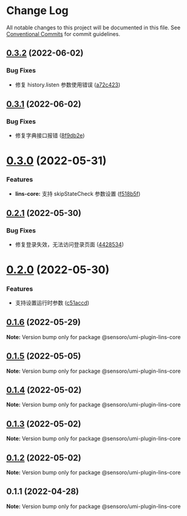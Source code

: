 # Change Log

All notable changes to this project will be documented in this file.
See [Conventional Commits](https://conventionalcommits.org) for commit guidelines.

## [0.3.2](https://github.com/SensoroFE/umi-plugins/compare/@sensoro/umi-plugin-lins-core@0.3.1...@sensoro/umi-plugin-lins-core@0.3.2) (2022-06-02)


### Bug Fixes

* 修复 history.listen 参数使用错误 ([a72c423](https://github.com/SensoroFE/umi-plugins/commit/a72c42374c468580b4ffb960b49f6b60ff2c08c6))





## [0.3.1](https://github.com/SensoroFE/umi-plugins/compare/@sensoro/umi-plugin-lins-core@0.3.0...@sensoro/umi-plugin-lins-core@0.3.1) (2022-06-02)


### Bug Fixes

* 修复字典接口报错 ([8f9db2e](https://github.com/SensoroFE/umi-plugins/commit/8f9db2ec060d170211808b7db98a439781a46b36))





# [0.3.0](https://github.com/SensoroFE/umi-plugins/compare/@sensoro/umi-plugin-lins-core@0.2.1...@sensoro/umi-plugin-lins-core@0.3.0) (2022-05-31)


### Features

* **lins-core:** 支持 skipStateCheck 参数设置 ([f518b5f](https://github.com/SensoroFE/umi-plugins/commit/f518b5f88d70eb3d581b1c5a3453ed29002b7b37))





## [0.2.1](https://github.com/SensoroFE/umi-plugins/compare/@sensoro/umi-plugin-lins-core@0.2.0...@sensoro/umi-plugin-lins-core@0.2.1) (2022-05-30)


### Bug Fixes

* 修复登录失效，无法访问登录页面 ([4428534](https://github.com/SensoroFE/umi-plugins/commit/44285340e92949cfba4533bb9616d51f52285540))





# [0.2.0](https://github.com/SensoroFE/umi-plugins/compare/@sensoro/umi-plugin-lins-core@0.1.6...@sensoro/umi-plugin-lins-core@0.2.0) (2022-05-30)


### Features

* 支持设置运行时参数 ([c51accd](https://github.com/SensoroFE/umi-plugins/commit/c51accd44ce51c62006808c7776e374f8401be0a))





## [0.1.6](https://github.com/SensoroFE/umi-plugins/compare/@sensoro/umi-plugin-lins-core@0.1.5...@sensoro/umi-plugin-lins-core@0.1.6) (2022-05-29)

**Note:** Version bump only for package @sensoro/umi-plugin-lins-core





## [0.1.5](https://github.com/SensoroFE/umi-plugins/compare/@sensoro/umi-plugin-lins-core@0.1.4...@sensoro/umi-plugin-lins-core@0.1.5) (2022-05-05)

**Note:** Version bump only for package @sensoro/umi-plugin-lins-core





## [0.1.4](https://github.com/SensoroFE/umi-plugins/compare/@sensoro/umi-plugin-lins-core@0.1.3...@sensoro/umi-plugin-lins-core@0.1.4) (2022-05-02)

**Note:** Version bump only for package @sensoro/umi-plugin-lins-core





## [0.1.3](https://github.com/SensoroFE/umi-plugins/compare/@sensoro/umi-plugin-lins-core@0.1.2...@sensoro/umi-plugin-lins-core@0.1.3) (2022-05-02)

**Note:** Version bump only for package @sensoro/umi-plugin-lins-core





## [0.1.2](https://github.com/SensoroFE/umi-plugins/compare/@sensoro/umi-plugin-lins-core@0.1.1...@sensoro/umi-plugin-lins-core@0.1.2) (2022-05-02)

**Note:** Version bump only for package @sensoro/umi-plugin-lins-core





## 0.1.1 (2022-04-28)

**Note:** Version bump only for package @sensoro/umi-plugin-lins-core
